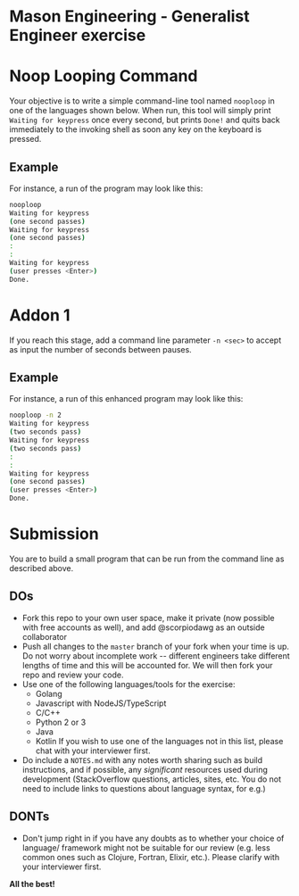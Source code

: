 Mason Engineering - Generalist Engineer exercise
===

# Noop Looping Command

Your objective is to write a simple command-line tool named `nooploop` in one of the languages
shown below. When run, this tool will simply print `Waiting for keypress` once every second, but
prints `Done!` and quits back immediately to the invoking shell as soon any key on the keyboard
is pressed.

## Example

For instance, a run of the program may look like this:

```bash
nooploop
Waiting for keypress
(one second passes)
Waiting for keypress
(one second passes)
:
:
Waiting for keypress
(user presses <Enter>)
Done.
```

# Addon 1
If you reach this stage, add a command line parameter `-n <sec>` to accept as input the number
of seconds between pauses.

## Example

For instance, a run of this enhanced program may look like this:

```bash
nooploop -n 2
Waiting for keypress
(two seconds pass)
Waiting for keypress
(two seconds pass)
:
:
Waiting for keypress
(one second passes)
(user presses <Enter>)
Done.
```


# Submission

You are to build a small program that can be run from the command line as described above.

## DOs
* Fork this repo to your own user space, make it private (now possible with free accounts
  as well), and add @scorpiodawg as an outside collaborator
* Push all changes to the `master` branch of your fork when your time is up. Do not worry
  about incomplete work -- different engineers take different lengths of time and this will
  be accounted for. We will then fork your repo and review your code.
* Use one of the following languages/tools for the exercise:
  * Golang
  * Javascript with NodeJS/TypeScript
  * C/C++
  * Python 2 or 3
  * Java
  * Kotlin
  If you wish to use one of the languages not in this list, please chat with your interviewer first.
* Do include a `NOTES.md` with any notes worth sharing such as build instructions, and if possible, any
  _significant_ resources used during development (StackOverflow questions, articles, sites, etc. 
  You do not need to include links to questions about language syntax, for e.g.)

## DONTs
- Don't jump right in if you have any doubts as to whether your choice of language/
  framework might not be suitable for our review (e.g. less common ones such as 
  Clojure, Fortran, Elixir, etc.). Please clarify with your interviewer first.

**All the best!**
